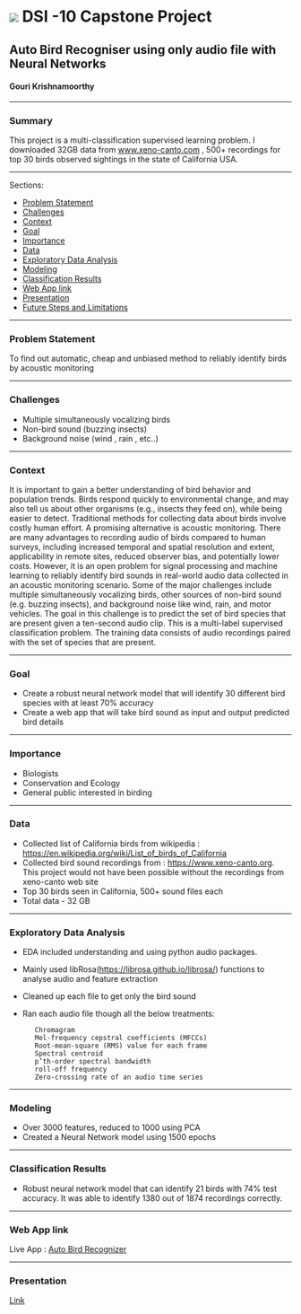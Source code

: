 # ![](https://ga-dash.s3.amazonaws.com/production/assets/logo-9f88ae6c9c3871690e33280fcf557f33.png) DSI -10 Capstone Project
## Auto Bird Recogniser using only audio file with Neural Networks
#### Gouri Krishnamoorthy

___

### Summary
This project is a multi-classification supervised learning problem. I downloaded 32GB data from www.xeno-canto.com , 500+ recordings for top 30 birds observed sightings in the state of California USA.

___

Sections:
- [Problem Statement](#Problem-Statement)
- [Challenges](#Challenges)
- [Context](#Context)
- [Goal](#Goal)
- [Importance](#Importance)
- [Data](#Data)
- [Exploratory Data Analysis](#Exploratory-Data-Analysis)
- [Modeling](#Modeling)
- [Classification Results](#Classification-Results)
- [Web App link](#Web-App-Link)
- [Presentation](#Presentation)
- [Future Steps and Limitations](#Future-Steps-and-Limitations)

___

### Problem Statement
To find out automatic, cheap and unbiased method to reliably identify birds by acoustic monitoring
___

### Challenges
- Multiple simultaneously vocalizing birds
- Non-bird sound (buzzing insects)
- Background noise (wind , rain , etc..)

___

### Context
It is important to gain a better understanding of bird behavior and population trends. Birds respond quickly to environmental change, and may also tell us about other organisms (e.g., insects they feed on), while being easier to detect. Traditional methods for collecting data about birds involve costly human effort. A promising alternative is acoustic monitoring. There are many advantages to recording audio of birds compared to human surveys, including increased temporal and spatial resolution and extent, applicability in remote sites, reduced observer bias, and potentially lower costs. However, it is an open problem for signal processing and machine learning to reliably identify bird sounds in real-world audio data collected in an acoustic monitoring scenario. Some of the major challenges include multiple simultaneously vocalizing birds, other sources of non-bird sound (e.g. buzzing insects), and background noise like wind, rain, and motor vehicles.
The goal in this challenge is to predict the set of bird species that are present given a ten-second audio clip. This is a multi-label supervised classification problem. The training data consists of audio recordings paired with the set of species that are present.

___

### Goal
- Create a robust neural network model that will identify 30 different bird species with at least 70% accuracy
- Create a web app that will take bird sound as input and output predicted bird details

___

### Importance
- Biologists 
- Conservation and Ecology
- General public interested in birding

___

### Data
- Collected list of California birds from wikipedia : https://en.wikipedia.org/wiki/List_of_birds_of_California
- Collected bird sound recordings from : https://www.xeno-canto.org.
This project would not have been possible without the recordings from xeno-canto web site
- Top 30 birds seen in California, 500+ sound files each
- Total data - 32 GB

___

### Exploratory Data Analysis
- EDA included understanding and using python audio packages.
- Mainly used libRosa(https://librosa.github.io/librosa/) functions to analyse audio and feature extraction
- Cleaned up each file to get only the bird sound
- Ran each audio file though all the below treatments:
        
         Chromagram 
         Mel-frequency cepstral coefficients (MFCCs)
         Root-mean-square (RMS) value for each frame
         Spectral centroid
         p’th-order spectral bandwidth
         roll-off frequency
         Zero-crossing rate of an audio time series

___

### Modeling

- Over 3000 features, reduced to 1000 using PCA
- Created a Neural Network model using  1500 epochs

___

### Classification Results

- Robust neural network model that can identify 21 birds with 74% test accuracy. It was able to identify 1380 out of 1874 recordings correctly.

___

### Web App link

   Live App : [Auto Bird Recognizer](https://birding-app.firebaseapp.com/)
   
___

### Presentation 

[Link](Auto_bird_identification_presentation.pdf)


 







